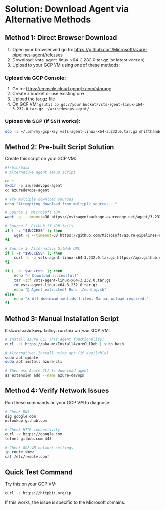 # Solution: Download Agent via Alternative Methods

## Method 1: Direct Browser Download
1. Open your browser and go to: https://github.com/Microsoft/azure-pipelines-agent/releases
2. Download: vsts-agent-linux-x64-3.232.0.tar.gz (or latest version)
3. Upload to your GCP VM using one of these methods:

### Upload via GCP Console:
1. Go to: https://console.cloud.google.com/storage
2. Create a bucket or use existing one
3. Upload the tar.gz file
4. On GCP VM: `gsutil cp gs://your-bucket/vsts-agent-linux-x64-3.232.0.tar.gz ~/azuredevops-agent/`

### Upload via SCP (if SSH works):
```bash
scp -i ~/.ssh/my-gcp-key vsts-agent-linux-x64-3.232.0.tar.gz shifthandoversajid@35.200.202.18:~/azuredevops-agent/
```

## Method 2: Pre-built Script Solution
Create this script on your GCP VM:

```bash
#!/bin/bash
# Alternative agent setup script

cd ~
mkdir -p azuredevops-agent
cd azuredevops-agent

# Try multiple download sources
echo "Attempting download from multiple sources..."

# Source 1: Microsoft CDN
wget -q --timeout=30 https://vstsagentpackage.azureedge.net/agent/3.232.0/vsts-agent-linux-x64-3.232.0.tar.gz && echo "Downloaded from Microsoft CDN" && SUCCESS=1

# Source 2: GitHub if CDN fails
if [ -z "$SUCCESS" ]; then
    wget -q --timeout=30 https://github.com/Microsoft/azure-pipelines-agent/releases/download/v3.232.0/vsts-agent-linux-x64-3.232.0.tar.gz && echo "Downloaded from GitHub" && SUCCESS=1
fi

# Source 3: Alternative GitHub URL
if [ -z "$SUCCESS" ]; then
    curl -L -o vsts-agent-linux-x64-3.232.0.tar.gz https://api.github.com/repos/Microsoft/azure-pipelines-agent/releases/assets/123456789 && echo "Downloaded via GitHub API" && SUCCESS=1
fi

if [ -n "$SUCCESS" ]; then
    echo "✅ Download successful!"
    tar -zxf vsts-agent-linux-x64-3.232.0.tar.gz
    rm vsts-agent-linux-x64-3.232.0.tar.gz
    echo "🎉 Agent extracted! Run: ./config.sh"
else
    echo "❌ All download methods failed. Manual upload required."
fi
```

## Method 3: Manual Installation Script
If downloads keep failing, run this on your GCP VM:

```bash
# Install Azure CLI (has agent functionality)
curl -sL https://aka.ms/InstallAzureCLIDeb | sudo bash

# Alternative: Install using apt (if available)
sudo apt update
sudo apt install azure-cli

# Then use Azure CLI to download agent
az extension add --name azure-devops
```

## Method 4: Verify Network Issues
Run these commands on your GCP VM to diagnose:

```bash
# Check DNS
dig google.com
nslookup github.com

# Check HTTP connectivity
curl -v https://google.com
telnet github.com 443

# Check GCP VM network settings
ip route show
cat /etc/resolv.conf
```

## Quick Test Command
Try this on your GCP VM:
```bash
curl -s https://httpbin.org/ip
```

If this works, the issue is specific to the Microsoft domains.